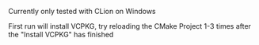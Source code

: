 Currently only tested with CLion on Windows

First run will install VCPKG, try reloading the CMake Project 1-3 times after the "Install VCPKG" has finished
